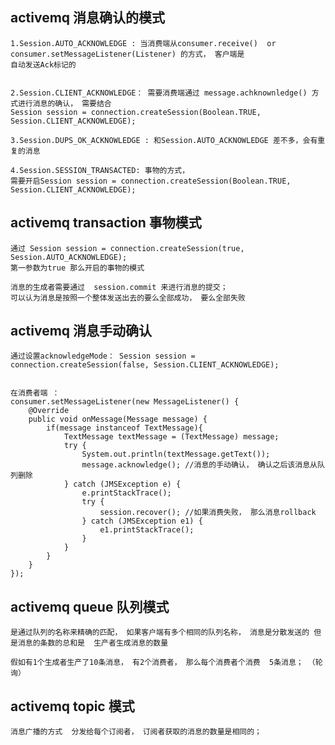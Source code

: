 
## activemq 消息确认的模式
    1.Session.AUTO_ACKNOWLEDGE : 当消费端从consumer.receive()  or  consumer.setMessageListener(Listener) 的方式， 客户端是
    自动发送Ack标记的
    
    
    2.Session.CLIENT_ACKNOWLEDGE： 需要消费端通过 message.achknownledge() 方式进行消息的确认， 需要结合
    Session session = connection.createSession(Boolean.TRUE, Session.CLIENT_ACKNOWLEDGE);
    
    3.Session.DUPS_OK_ACKNOWLEDGE : 和Session.AUTO_ACKNOWLEDGE 差不多，会有重复的消息
    
    4.Session.SESSION_TRANSACTED: 事物的方式， 
    需要开启Session session = connection.createSession(Boolean.TRUE, Session.CLIENT_ACKNOWLEDGE);
    
    


## activemq transaction 事物模式

    通过 Session session = connection.createSession(true, Session.AUTO_ACKNOWLEDGE);
    第一参数为true 那么开启的事物的模式
    
    消息的生成者需要通过  session.commit 来进行消息的提交； 
    可以认为消息是按照一个整体发送出去的要么全部成功， 要么全部失败
  
  
 
## activemq 消息手动确认
    通过设置acknowledgeMode： Session session = connection.createSession(false, Session.CLIENT_ACKNOWLEDGE);  
    
    
    在消费者端 ： 
    consumer.setMessageListener(new MessageListener() {
        @Override
        public void onMessage(Message message) {
            if(message instanceof TextMessage){
                TextMessage textMessage = (TextMessage) message;
                try {
                    System.out.println(textMessage.getText());
                    message.acknowledge(); //消息的手动确认， 确认之后该消息从队列删除
                } catch (JMSException e) {
                    e.printStackTrace();
                    try {
                        session.recover(); //如果消费失败， 那么消息rollback
                    } catch (JMSException e1) {
                        e1.printStackTrace();
                    }
                }
            }
        }
    });
    
    
    
## activemq queue 队列模式
    是通过队列的名称来精确的匹配， 如果客户端有多个相同的队列名称， 消息是分散发送的 但是消息的条数的总和是  生产者生成消息的数量
    
    假如有1个生成者生产了10条消息， 有2个消费者， 那么每个消费者个消费  5条消息； （轮询）
    
## activemq   topic 模式
    
    消息广播的方式  分发给每个订阅者， 订阅者获取的消息的数量是相同的；
    
    